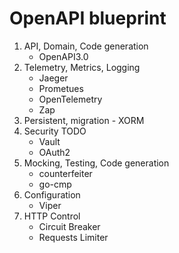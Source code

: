 
# OpenAPI blueprint

1. API, Domain, Code generation 
   - OpenAPI3.0
2. Telemetry, Metrics, Logging 
   - Jaeger
   - Prometues
   - OpenTelemetry
   - Zap
4. Persistent, migration - XORM
5. Security  TODO
    - Vault
    - OAuth2
6. Mocking, Testing, Code generation 
   - counterfeiter
   - go-cmp
7. Configuration
   - Viper
8. HTTP Control 
   - Circuit Breaker
   - Requests Limiter  